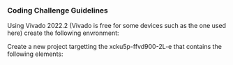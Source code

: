 ### Coding Challenge Guidelines
Using Vivado 2022.2 (Vivado is free for some devices such as the one used here) create the following envronment:

Create a new project targetting the xcku5p-ffvd900-2L-e that contains the following elements: